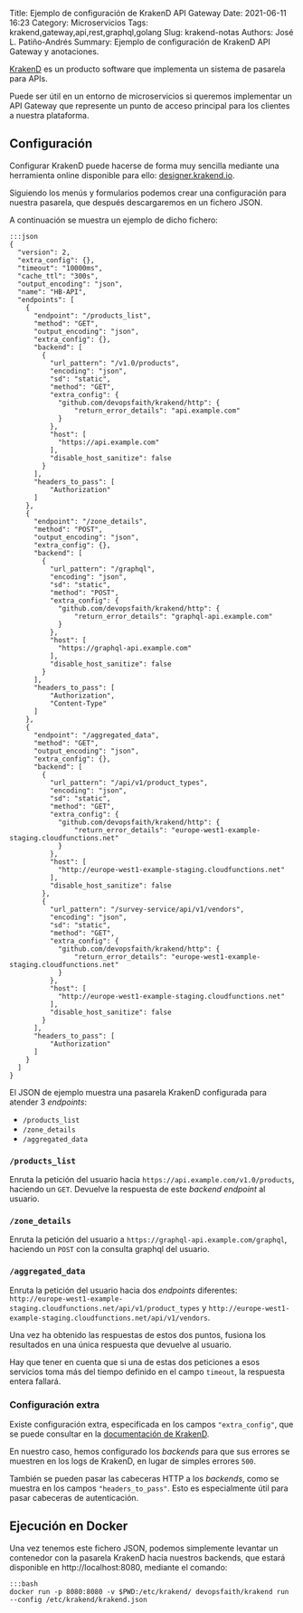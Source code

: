 Title: Ejemplo de configuración de KrakenD API Gateway
Date: 2021-06-11 16:23
Category: Microservicios
Tags: krakend,gateway,api,rest,graphql,golang
Slug: krakend-notas
Authors: José L. Patiño-Andrés
Summary: Ejemplo de configuración de KrakenD API Gateway y anotaciones.

[KrakenD](https://www.krakend.io/) es un producto software que implementa un
sistema de pasarela para APIs.

Puede ser útil en un entorno de microservicios si queremos implementar un API
Gateway que represente un punto de acceso principal para los clientes a nuestra
plataforma.

## Configuración

Configurar KrakenD puede hacerse de forma muy sencilla mediante una herramienta
online disponible para ello: [designer.krakend.io](https://designer.krakend.io).

Siguiendo los menús y formularios podemos crear una configuración para nuestra
pasarela, que después descargaremos en un fichero JSON.

A continuación se muestra un ejemplo de dicho fichero:

    :::json
    {
      "version": 2,
      "extra_config": {},
      "timeout": "10000ms",
      "cache_ttl": "300s",
      "output_encoding": "json",
      "name": "HB-API",
      "endpoints": [
        {
          "endpoint": "/products_list",
          "method": "GET",
          "output_encoding": "json",
          "extra_config": {},
          "backend": [
            {
              "url_pattern": "/v1.0/products",
              "encoding": "json",
              "sd": "static",
              "method": "GET",
              "extra_config": {
                "github.com/devopsfaith/krakend/http": {
                    "return_error_details": "api.example.com"
                }
              },
              "host": [
                "https://api.example.com"
              ],
              "disable_host_sanitize": false
            }
          ],
          "headers_to_pass": [
              "Authorization"
          ]
        },
        {
          "endpoint": "/zone_details",
          "method": "POST",
          "output_encoding": "json",
          "extra_config": {},
          "backend": [
            {
              "url_pattern": "/graphql",
              "encoding": "json",
              "sd": "static",
              "method": "POST",
              "extra_config": {
                "github.com/devopsfaith/krakend/http": {
                    "return_error_details": "graphql-api.example.com"
                }
              },
              "host": [
                "https://graphql-api.example.com"
              ],
              "disable_host_sanitize": false
            }
          ],
          "headers_to_pass": [
              "Authorization",
              "Content-Type"
          ]
        },
        {
          "endpoint": "/aggregated_data",
          "method": "GET",
          "output_encoding": "json",
          "extra_config": {},
          "backend": [
            {
              "url_pattern": "/api/v1/product_types",
              "encoding": "json",
              "sd": "static",
              "method": "GET",
              "extra_config": {
                "github.com/devopsfaith/krakend/http": {
                    "return_error_details": "europe-west1-example-staging.cloudfunctions.net"
                }
              },
              "host": [
                "http://europe-west1-example-staging.cloudfunctions.net"
              ],
              "disable_host_sanitize": false
            },
            {
              "url_pattern": "/survey-service/api/v1/vendors",
              "encoding": "json",
              "sd": "static",
              "method": "GET",
              "extra_config": {
                "github.com/devopsfaith/krakend/http": {
                    "return_error_details": "europe-west1-example-staging.cloudfunctions.net"
                }
              },
              "host": [
                "http://europe-west1-example-staging.cloudfunctions.net"
              ],
              "disable_host_sanitize": false
            }
          ],
          "headers_to_pass": [
              "Authorization"
          ]
        }
      ]
    }

El JSON de ejemplo muestra una pasarela KrakenD configurada para atender 3 
_endpoints_:

- `/products_list`
- `/zone_details`
- `/aggregated_data`

### `/products_list`

Enruta la petición del usuario hacia `https://api.example.com/v1.0/products`,
haciendo un `GET`. Devuelve la respuesta de este _backend endpoint_ al usuario.

### `/zone_details`

Enruta la petición del usuario a `https://graphql-api.example.com/graphql`,
haciendo un `POST` con la consulta graphql del usuario.

### `/aggregated_data`

Enruta la petición del usuario hacia dos _endpoints_ diferentes:
`http://europe-west1-example-staging.cloudfunctions.net/api/v1/product_types`
y
`http://europe-west1-example-staging.cloudfunctions.net/api/v1/vendors`.

Una vez ha obtenido las respuestas de estos dos puntos, fusiona los resultados
en una única respuesta que devuelve al usuario.

Hay que tener en cuenta que si una de estas dos peticiones a esos servicios
toma más del tiempo definido en el campo `timeout`, la respuesta entera fallará.

### Configuración extra

Existe configuración extra, especificada en los campos `"extra_config"`, que se
puede consultar en la [documentación de KrakenD](https://www.krakend.io/docs).

En nuestro caso, hemos configurado los _backends_ para que sus errores se 
muestren en los logs de KrakenD, en lugar de simples errores `500`.

También se pueden pasar las cabeceras HTTP a los _backends_, como se muestra en
los campos `"headers_to_pass"`. Esto es especialmente útil para pasar cabeceras
de autenticación.

## Ejecución en Docker

Una vez tenemos este fichero JSON, podemos simplemente levantar un contenedor 
con la pasarela KrakenD hacia nuestros backends, que estará disponible en
http://localhost:8080, mediante el comando:

    :::bash
    docker run -p 8080:8080 -v $PWD:/etc/krakend/ devopsfaith/krakend run --config /etc/krakend/krakend.json
